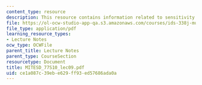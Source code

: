```yaml
---
content_type: resource
description: This resource contains information related to sensitivity analysis.
file: https://ol-ocw-studio-app-qa.s3.amazonaws.com/courses/ids-338j-multidisciplinary-system-design-optimization-spring-2010/ce1a087c39ebe629ff93ed57686ada0a_MITESD_77S10_lec09.pdf
file_type: application/pdf
learning_resource_types:
- Lecture Notes
ocw_type: OCWFile
parent_title: Lecture Notes
parent_type: CourseSection
resourcetype: Document
title: MITESD_77S10_lec09.pdf
uid: ce1a087c-39eb-e629-ff93-ed57686ada0a
---
```

